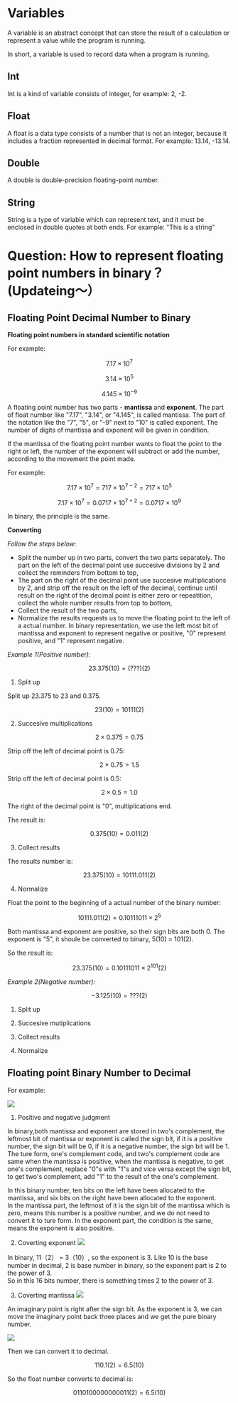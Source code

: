 # Variables

A variable is an abstract concept that can store the result of a calculation or represent a value while the program is running.

In short, a variable is used to record data when a program is running.

## Int

Int is a kind of variable consists of integer, for example: 2, -2.

## Float

A float is a data type consists of a number that is not an integer, because it includes a fraction represented in decimal format. For example: 13.14, -13.14.

## Double

A double is double-precision floating-point number.

## String

String is a type of variable which can represent text, and it must be enclosed in double quotes at both ends. For example: "This is a string"

# Question: How to represent floating point numbers in binary？(Updateing～）

## Floating Point Decimal Number to Binary

**Floating point numbers in standard scientific notation**

For example:

```math
7.17 \times 10^7
```

```math
3.14 \times 10^5
```

```math
4.145 \times 10^{-9}
```

A floating point number has two parts - **mantissa** and **exponent**. The part of float number like "7.17", "3.14", or "4.145", is called mantissa. The part of the notation like the "7", "5", or "-9" next to "10" is called exponent. The number of digits of mantissa and exponent will be given in condition.

If the mantissa of the floating point number wants to float the point to the right or left, the number of the exponent will subtract or add the number, according to the movement the point made.

For example:

```math
7.17 \times 10^7 = 717 \times 10^{7-2} = 717 \times 10^5
```

```math
7.17 \times 10^7 = 0.0717 \times 10^{7+2} = 0.0717 \times 10^9
```

In binary, the principle is the same.

**Converting**

_Follow the steps below:_

- Split the number up in two parts, convert the two parts separately. The part on the left of the decimal point use succesive divisions by 2 and collect the reminders from bottom to top,
- The part on the right of the decimal point use succesive multiplications by 2, and strip off the result on the left of the decimal, continue until result on the right of the decimal point is either zero or repeatition, collect the whole number results from top to bottom,
- Collect the result of the two parts,
- Normalize the results requests us to move the floating point to the left of a actual number. In binary representation, we use the left most bit of mantissa and exponent to represent negative or positive, "0" represent positive, and "1" represent negative.

_Example 1(Positive number):_

```math
23.375(10)=(???)(2)
```
1. Split up

Split up 23.375 to 23 and 0.375.
```math
23(10)=10111(2)
```
2. Succesive multiplications

```math
2 \times 0.375 = 0.75
```

Strip off the left of decimal point is 0.75:

```math
2 \times 0.75 = 1.5
```

Strip off the left of decimal point is 0.5:

```math
2 \times 0.5 = 1.0
```
The right of the decimal point is "0", multiplications end.

The result is:

```math
0.375(10)=0.011(2)
```
3. Collect results

The results number is:

```math
23.375(10)=10111.011(2)
```

4. Normalize

Float the point to the beginning of a actual number of the binary number:

```math
10111.011(2) = 0.10111011 \times 2^5
```

Both mantissa and exponent are positive, so their sign bits are both 0. The exponent is "5", it shoule be converted to binary, 5(10) = 101(2).

So the result is:

```math
23.375(10) = 0.10111011 \times 2^{101}(2)
```

_Example 2(Negative number):_

```math
-3.125(10) = ???(2)
```

1. Split up
   
2. Succesive mutiplications

3. Collect results
   
4. Normalize

## Floating point Binary Number to Decimal

For example:

![](https://github.com/ShiyuFan0820/PythonLearningNote/assets/149340606/dea074ee-e6c5-479c-98a8-730273aae808)

1. Positive and negative judgment

In binary,both mantissa and exponent are stored in two's complement, the leftmost bit of mantissa or exponent is called the sign bit, if it is a positive number, the sign bit will be 0, if it is a negative number, the sign bit will be 1.  
The ture form, one's complement code, and two's complement code are same when the mantissa is positive, when the mantissa is negative, to get one's complement, replace "0"s with "1"s and vice versa except the sign bit, to get two's complement, add "1" to the result of the one's complement.

In this binary number, ten bits on the left have been allocated to the mantissa, and six bits on the right have been allocated to the exponent.  
In the mantissa part, the leftmost of it is the sign bit of the mantissa which is zero, means this number is a positive number, and we do not need to convert it to ture form. In the exponent part, the condition is the same, means the exponent is also positive.

2. Coverting exponent
![](https://github.com/ShiyuFan0820/PythonLearningNote/assets/149340606/babd6996-a180-4f84-8115-2f096c662969)

In binary, 11（2） = 3（10）, so the exponent is 3. Like 10 is the base number in decimal, 2 is base number in binary, so the exponent part is 2 to the power of 3.  
So in this 16 bits number, there is something times 2 to the power of 3.

3. Coverting mantissa
![](https://github.com/ShiyuFan0820/PythonLearningNote/assets/149340606/dd1aae74-6189-4479-bd9a-b377f2568ce8)

An imaginary point is right after the sign bit. As the exponent is 3, we can move the imaginary point back three places and we get the pure binary number.

![](https://github.com/ShiyuFan0820/PythonLearningNote/assets/149340606/8d219b80-34d3-4f30-8ec4-bb9c5c459f7b)

Then we can convert it to decimal.
```math
110.1(2) = 6.5(10)
```

So the float number converts to decimal is:
```math
0110100000000011(2)=6.5(10)
```

















